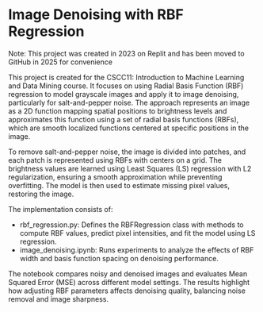 # Image Denoising with RBF Regression

Note: This project was created in 2023 on Replit and has been moved to GitHub in 2025 for convenience

This project is created for the CSCC11: Introduction to Machine Learning and Data Mining course. It focuses on using Radial Basis Function (RBF) regression to model grayscale images and apply it to image denoising, particularly for salt-and-pepper noise. The approach represents an image as a 2D function mapping spatial positions to brightness levels and approximates this function using a set of radial basis functions (RBFs), which are smooth localized functions centered at specific positions in the image.

To remove salt-and-pepper noise, the image is divided into patches, and each patch is represented using RBFs with centers on a grid. The brightness values are learned using Least Squares (LS) regression with L2 regularization, ensuring a smooth approximation while preventing overfitting. The model is then used to estimate missing pixel values, restoring the image.

The implementation consists of:
- rbf_regression.py: Defines the RBFRegression class with methods to compute RBF values, predict pixel intensities, and fit the model using LS regression.
- image_denoising.ipynb: Runs experiments to analyze the effects of RBF width and basis function spacing on denoising performance.

The notebook compares noisy and denoised images and evaluates Mean Squared Error (MSE) across different model settings. The results highlight how adjusting RBF parameters affects denoising quality, balancing noise removal and image sharpness.
